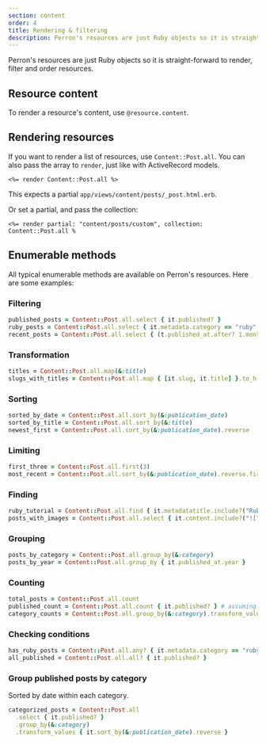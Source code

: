 ```yaml
---
section: content
order: 4
title: Rendering & filtering
description: Perron's resources are just Ruby objects so it is straight-forward to select, filter and order resources.
---
```


Perron's resources are just Ruby objects so it is straight-forward to render, filter and order resources.


## Resource content

To render a resource's content, use `@resource.content`.


## Rendering resources

If you want to render a list of resources, use `Content::Post.all`. You can also pass the array to `render`, just like with ActiveRecord models.

```erb
<%= render Content::Post.all %>
```

This expects a partial `app/views/content/posts/_post.html.erb`.


Or set a partial, and pass the collection:
```erb
<%= render partial: "content/posts/custom", collection: Content::Post.all %
```


## Enumerable methods

All typical enumerable methods are available on Perron's resources. Here are some examples:


### Filtering

```ruby
published_posts = Content::Post.all.select { it.published? }
ruby_posts = Content::Post.all.select { it.metadata.category == "ruby" }
recent_posts = Content::Post.all.select { (t.published_at.after? 1.month.ago }
```


### Transformation

```ruby
titles = Content::Post.all.map(&:title)
slugs_with_titles = Content::Post.all.map { [it.slug, it.title] }.to_h
```


### Sorting

```ruby
sorted_by_date = Content::Post.all.sort_by(&:publication_date)
sorted_by_title = Content::Post.all.sort_by(&:title)
newest_first = Content::Post.all.sort_by(&:publication_date).reverse
```


### Limiting

```ruby
first_three = Content::Post.all.first(3)
most_recent = Content::Post.all.sort_by(&:publication_date).reverse.first(5)
```


### Finding

```ruby
ruby_tutorial = Content::Post.all.find { it.metadatatitle.include?("Ruby Tutorial") }
posts_with_images = Content::Post.all.select { it.content.include?("![") } # assuming markdown usage
```


### Grouping

```ruby
posts_by_category = Content::Post.all.group_by(&:category)
posts_by_year = Content::Post.all.group_by { it.published_at.year }
```


### Counting

```ruby
total_posts = Content::Post.all.count
published_count = Content::Post.all.count { it.published? } # assuming `category` is delegated to `metadata`
category_counts = Content::Post.all.group_by(&:category).transform_values(&:count) # assuming `category` is delegated to `metadata`
```


### Checking conditions

```ruby
has_ruby_posts = Content::Post.all.any? { it.metadata.category == "ruby" }
all_published = Content::Post.all.all? { it.published? }
```


### Group published posts by category

Sorted by date within each category.

```ruby
categorized_posts = Content::Post.all
  .select { it.published? }
  .group_by(&:category)
  .transform_values { it.sort_by(&:publication_date).reverse }
```
